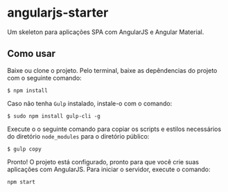 # angularjs-starter
Um skeleton para aplicações SPA com AngularJS e Angular Material.

## Como usar

Baixe ou clone o projeto. Pelo terminal, baixe as depêndencias do projeto com o seguinte comando:
```
$ npm install
```

Caso não tenha `Gulp` instalado, instale-o com o comando:
```
$ sudo npm install gulp-cli -g
```

Execute o o seguinte comando para copiar os scripts e estilos necessários do diretório `node_modules` para o diretório público:
```
$ gulp copy
```

Pronto! O projeto está configurado, pronto para que você crie suas aplicações com AngularJS. Para iniciar o servidor, execute o comando:
```
npm start
```